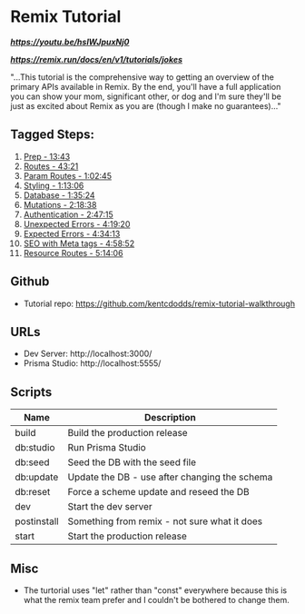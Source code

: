 # Remix Tutorial

***https://youtu.be/hsIWJpuxNj0***

***https://remix.run/docs/en/v1/tutorials/jokes***

"...This tutorial is the comprehensive way to getting an overview of the primary APIs available in Remix. By the end, you'll have a full application you can show your mom, significant other, or dog and I'm sure they'll be just as excited about Remix as you are (though I make no guarantees)..."

## Tagged Steps:

1. [Prep - 13:43](https://youtu.be/hsIWJpuxNj0?t=823)
2. [Routes - 43:21](https://youtu.be/hsIWJpuxNj0?t=2601)
3. [Param Routes - 1:02:45](https://youtu.be/hsIWJpuxNj0?t=3765)
4. [Styling - 1:13:06](https://youtu.be/hsIWJpuxNj0?t=4386)
5. [Database - 1:35:24](https://youtu.be/hsIWJpuxNj0?t=5724)
6. [Mutations - 2:18:38](https://youtu.be/hsIWJpuxNj0?t=8318)
7. [Authentication - 2:47:15](https://youtu.be/hsIWJpuxNj0?t=10035)
8. [Unexpected Errors - 4:19:20](https://youtu.be/hsIWJpuxNj0?t=15560)
9. [Expected Errors - 4:34:13](https://youtu.be/hsIWJpuxNj0?t=16453)
10. [SEO with Meta tags - 4:58:52](https://youtu.be/hsIWJpuxNj0?t=17932)
11. [Resource Routes - 5:14:06](https://youtu.be/hsIWJpuxNj0?t=18846)

## Github

- Tutorial repo: https://github.com/kentcdodds/remix-tutorial-walkthrough

## URLs

- Dev Server: http://localhost:3000/
- Prisma Studio: http://localhost:5555/

## Scripts

| Name        | Description                                   |
| ----------- | --------------------------------------------- |
| build       | Build the production release                  |
| db:studio   | Run Prisma Studio                             |
| db:seed     | Seed the DB with the seed file                |
| db:update   | Update the DB - use after changing the schema |
| db:reset    | Force a scheme update and reseed the DB       |
| dev         | Start the dev server                          |
| postinstall | Something from remix - not sure what it does  |
| start       | Start the production release                  |

## Misc

- The turtorial uses "let" rather than "const" everywhere because this is what the remix team prefer and I couldn't be bothered to change them.

